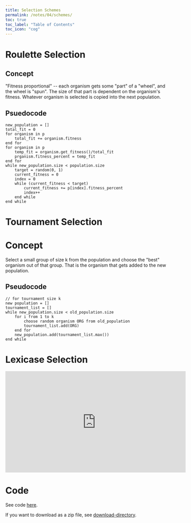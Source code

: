 ```yaml
---
title: Selection Schemes
permalink: /notes/04/schemes/
toc: true
toc_label: "Table of Contents"
toc_icon: "cog"
---
```


# Roulette Selection

## Concept

"Fitness proportional" -- each organism gets some "part" of a "wheel", and the wheel is "spun". The size of that part is dependent on the organism's fitness. Whatever organism is selected is copied into the next population. 
## Psuedocode

```
new_population = []
total_fit = 0
for organism in p
    total_fit += organism.fitness
end for
for organism in p
    temp_fit = organism.get_fitness()/total_fit
    prganism.fitness_percent = temp_fit 
end for
while new_population.size < population.size
    target = random(0, 1)
    current_fitness = 0
    index = 0
    while (current_fitness < target)
        current_fitness += p[index].fitness_percent
        index++
    end while
end while
```

# Tournament Selection

# Concept

Select a small group of size k from the population and choose the "best" organism out of that group. That is the organism that gets added to the new population.

## Pseudocode

```
// for tournament size k
new population = []
tournament_list = []
while new_population.size < old_population.size
    for i from 1 to k
        choose random organism ORG from old_population
        tournament_list.add(ORG)
    end for
    new_population.add(tournament_list.max())
end while
```

# Lexicase Selection

<iframe width="560" height="315" src="https://www.youtube.com/embed/Th6Hx3SJOlk" title="YouTube video player" frameborder="0" allow="accelerometer; autoplay; clipboard-write; encrypted-media; gyroscope; picture-in-picture; web-share" allowfullscreen></iframe>

# Code

See code [here](https://github.com/alackles/CMSC-500-ST-23/tree/main/code/04).

If you want to download as a zip file, see [download-directory](https://download-directory.github.io/).